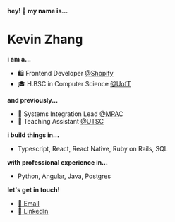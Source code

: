 **hey! 👋 my name is...**

# Kevin Zhang

**i am a...**

- 🛍️ Frontend Developer [@Shopify](https://www.shopify.com/)
- 🎓 H.BSC in Computer Science [@UofT](https://www.utoronto.ca/)

**and previously...**

- 🏡 Systems Integration Lead [@MPAC](https://mpac.ca/)
- 🍎 Teaching Assistant [@UTSC](https://www.utsc.utoronto.ca/home/)

**i build things in...**

- Typescript, React, React Native, Ruby on Rails, SQL

**with professional experience in...**

- Python, Angular, Java, Postgres

**let's get in touch!**

- [📧 Email](mailto:mstr.zhang@gmail.com)
- [👔 LinkedIn](https://linkedin.com/in/mstrzhang)

<!--
**MstrZhang/mstrzhang** is a ✨ _special_ ✨ repository because its `README.md` (this file) appears on your GitHub profile.

Here are some ideas to get you started:

- 🔭 I’m currently working on ...
- 🌱 I’m currently learning ...
- 👯 I’m looking to collaborate on ...
- 🤔 I’m looking for help with ...
- 💬 Ask me about ...
- 📫 How to reach me: ...
- 😄 Pronouns: ...
- ⚡ Fun fact: ...
-->
